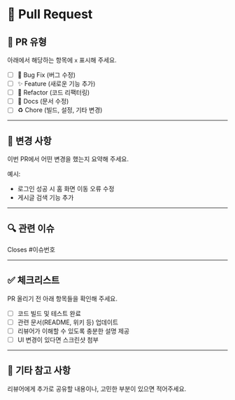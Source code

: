 # 📌 Pull Request

## 📝 PR 유형

아래에서 해당하는 항목에 `x` 표시해 주세요.

- [ ] 🐛 Bug Fix (버그 수정)
- [ ] ✨ Feature (새로운 기능 추가)
- [ ] 🔧 Refactor (코드 리팩터링)
- [ ] 📄 Docs (문서 수정)
- [ ] ♻️ Chore (빌드, 설정, 기타 변경)

---

## 📌 변경 사항

이번 PR에서 어떤 변경을 했는지 요약해 주세요.

예시:

- 로그인 성공 시 홈 화면 이동 오류 수정
- 게시글 검색 기능 추가

---

## 🔍 관련 이슈

Closes #이슈번호

---

## ✅ 체크리스트

PR 올리기 전 아래 항목들을 확인해 주세요.

- [ ] 코드 빌드 및 테스트 완료
- [ ] 관련 문서(README, 위키 등) 업데이트
- [ ] 리뷰어가 이해할 수 있도록 충분한 설명 제공
- [ ] UI 변경이 있다면 스크린샷 첨부

---

## 💬 기타 참고 사항

리뷰어에게 추가로 공유할 내용이나, 고민한 부분이 있으면 적어주세요.
